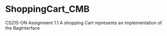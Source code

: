 # ShoppingCart_CMB
CS215-ON Assignment 1.1 A shopping Cart represents an implementation of the BagInterface
